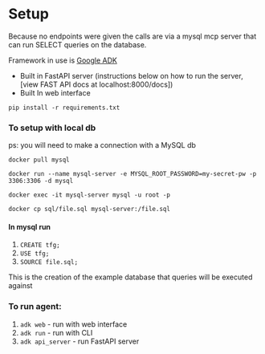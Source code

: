 # Setup 

Because no endpoints were given the calls are via a mysql mcp server that can run SELECT queries on the database.

Framework in use is [Google ADK](https://google.github.io/adk-docs/)
* Built in FastAPI server (instructions below on how to run the server, [view FAST API docs at localhost:8000/docs])
* Built In web interface

 
 `pip install -r requirements.txt`

 ### To setup with local db 
 
 ps: you will need to make a connection with a MySQL db

`docker pull mysql` 

`docker run --name mysql-server -e MYSQL_ROOT_PASSWORD=my-secret-pw -p 3306:3306 -d mysql`

`docker exec -it mysql-server mysql -u root -p` 

`docker cp sql/file.sql mysql-server:/file.sql` 

 #### In mysql run 

1. `CREATE tfg;` 
2. `USE tfg;`
3. `SOURCE file.sql;`

This is the creation of the example database that queries will be executed against

 ### To run agent:

 1. `adk web` - run with web interface
 2. `adk run` -  run with CLI
 3. `adk api_server` - run FastAPI server








